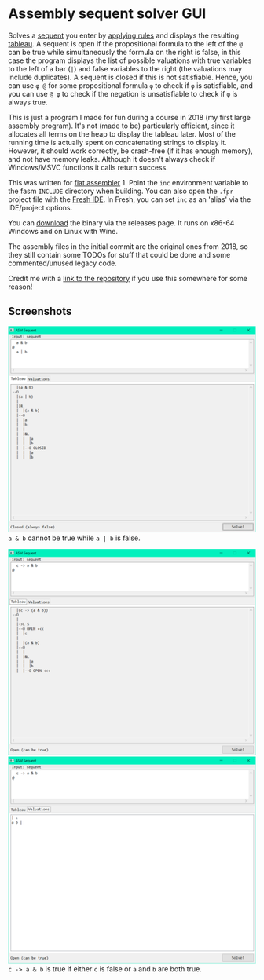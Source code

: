 Assembly sequent solver GUI
===========================

Solves a [sequent](https://en.wikipedia.org/wiki/Sequent) you enter by [applying rules](https://en.wikipedia.org/wiki/Sequent_calculus) and displays the resulting [tableau](https://en.wikipedia.org/wiki/Method_of_analytic_tableaux).
A sequent is open if the propositional formula to the left of the `@` can be true while simultaneously the formula on the right is false, in this case the program displays the list of possible valuations with true variables to the left of a bar (`|`) and false variables to the right (the valuations may include duplicates). A sequent is closed if this is not satisfiable.
Hence, you can use `φ @` for some propositional formula `φ` to check if `φ` is satisfiable, and you can use `@ φ` to check if the negation is unsatisfiable to check if `φ` is always true.

This is just a program I made for fun during a course in 2018 (my first large assembly program).
It's not (made to be) particularly efficient, since it allocates all terms on the heap to display the tableau later. Most of the running time is actually spent on concatenating strings to display it. However, it should work correctly, be crash-free (if it has enough memory), and not have memory leaks. Although it doesn't always check if Windows/MSVC functions it calls return success.

This was written for [flat assembler](https://flatassembler.net/) 1. Point the `inc` environment variable to the fasm `INCLUDE` directory when building. You can also open the `.fpr` project file with the [Fresh IDE](https://fresh.flatassembler.net/). In Fresh, you can set `inc` as an 'alias' via the IDE/project options.

You can [download](https://github.com/stevenwdv/asmsequent/releases/latest/download/asmsequent.exe) the binary via the releases page.
It runs on x86-64 Windows and on Linux with Wine.

The assembly files in the initial commit are the original ones from 2018, so they still contain some TODOs for stuff that could be done and some commented/unused legacy code.

Credit me with a [link to the repository](https://github.com/stevenwdv/asmsequent) if you use this somewhere for some reason!

Screenshots
-----------

![Closed](screenshots/closed.png)
`a & b` cannot be true while `a | b` is false.

![Open: tableau](screenshots/open-tableau.png "idk?")
![Open: valuations](screenshots/open-valuations.png)
`c -> a & b` is true if either `c` is false or `a` and `b` are both true.
